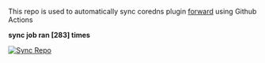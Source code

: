This repo is used to automatically sync coredns plugin [forward](https://github.com/QZLin/forward) using Github Actions

**sync job ran [283] times**

[![Sync Repo](https://github.com/QZLin/coredns-extract/actions/workflows/sync.yaml/badge.svg)](https://github.com/QZLin/coredns-extract/actions/workflows/sync.yaml)
